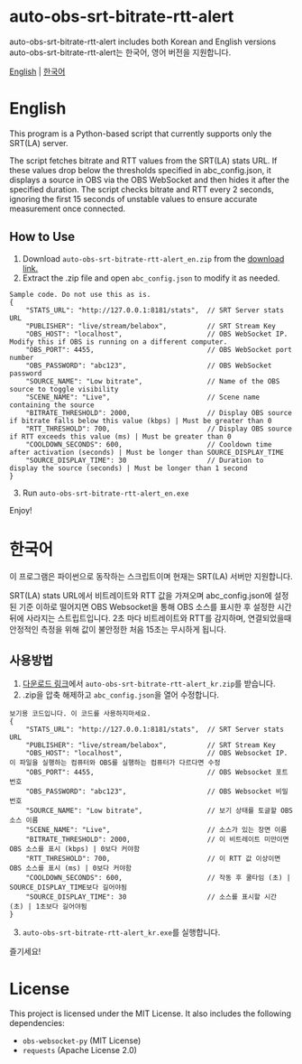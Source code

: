 # auto-obs-srt-bitrate-rtt-alert
auto-obs-srt-bitrate-rtt-alert includes both Korean and English versions  
auto-obs-srt-bitrate-rtt-alert는 한국어, 영어 버전을 지원합니다.

[English](https://github.com/winter1l/auto-obs-srt-bitrate-rtt-alert/main/README.md#%ED%95%9C%EA%B8%80) | [한국어](https://github.com/winter1l/auto-obs-srt-bitrate-rtt-alert/main/README.md#%ED%95%9C%EA%B8%80)

# English
This program is a Python-based script that currently supports only the SRT(LA) server.

The script fetches bitrate and RTT values from the SRT(LA) stats URL. If these values drop below the thresholds specified in abc_config.json, it displays a source in OBS via the OBS WebSocket and then hides it after the specified duration. The script checks bitrate and RTT every 2 seconds, ignoring the first 15 seconds of unstable values to ensure accurate measurement once connected.

## How to Use
1. Download `auto-obs-srt-bitrate-rtt-alert_en.zip` from the [download link.](https://github.com/winter1l/auto-obs-srt-bitrate-rtt-alert/releases)
2. Extract the .zip file and open `abc_config.json` to modify it as needed.
```
Sample code. Do not use this as is.
{
    "STATS_URL": "http://127.0.0.1:8181/stats",  // SRT Server stats URL
    "PUBLISHER": "live/stream/belabox",          // SRT Stream Key
    "OBS_HOST": "localhost",                     // OBS WebSocket IP. Modify this if OBS is running on a different computer.
    "OBS_PORT": 4455,                            // OBS WebSocket port number
    "OBS_PASSWORD": "abc123",                    // OBS WebSocket password
    "SOURCE_NAME": "Low bitrate",                // Name of the OBS source to toggle visibility
    "SCENE_NAME": "Live",                        // Scene name containing the source
    "BITRATE_THRESHOLD": 2000,                   // Display OBS source if bitrate falls below this value (kbps) | Must be greater than 0
    "RTT_THRESHOLD": 700,                        // Display OBS source if RTT exceeds this value (ms) | Must be greater than 0
    "COOLDOWN_SECONDS": 600,                     // Cooldown time after activation (seconds) | Must be longer than SOURCE_DISPLAY_TIME
    "SOURCE_DISPLAY_TIME": 30                    // Duration to display the source (seconds) | Must be longer than 1 second
}
```
3. Run `auto-obs-srt-bitrate-rtt-alert_en.exe`

Enjoy!


# 한국어
이 프로그램은 파이썬으로 동작하는 스크립트이며 현재는 SRT(LA) 서버만 지원합니다.

SRT(LA) stats URL에서 비트레이트와 RTT 값을 가져오며 abc_config.json에 설정된 기준 이하로 떨어지면 OBS Websocket을 통해 OBS 소스를 표시한 후 설정한 시간 뒤에 사라지는 스트립트입니다.
2초 마다 비트레이트와 RTT를 감지하며, 연결되었을때 안정적인 측정을 위해 값이 불안정한 처음 15초는 무시하게 됩니다.

## 사용방법
1. [다운로드 링크](https://github.com/winter1l/auto-obs-srt-bitrate-rtt-alert/releases)에서 `auto-obs-srt-bitrate-rtt-alert_kr.zip`를 받습니다.
2. .zip을 압축 해제하고 `abc_config.json`을 열어 수정합니다.
```
보기용 코드입니다. 이 코드를 사용하지마세요.
{
    "STATS_URL": "http://127.0.0.1:8181/stats",  // SRT Server stats URL
    "PUBLISHER": "live/stream/belabox",          // SRT Stream Key
    "OBS_HOST": "localhost",                     // OBS Websocket IP. 이 파일을 실행하는 컴퓨터와 OBS를 실행하는 컴퓨터가 다르다면 수정
    "OBS_PORT": 4455,                            // OBS Websocket 포트 번호
    "OBS_PASSWORD": "abc123",                    // OBS Websocket 비밀번호
    "SOURCE_NAME": "Low bitrate",                // 보기 상태를 토글할 OBS 소스 이름
    "SCENE_NAME": "Live",                        // 소스가 있는 장면 이름
    "BITRATE_THRESHOLD": 2000,                   // 이 비트레이트 미만이면 OBS 소스를 표시 (kbps) | 0보다 커야함
    "RTT_THRESHOLD": 700,                        // 이 RTT 값 이상이면 OBS 소스를 표시 (ms) | 0보다 커야함
    "COOLDOWN_SECONDS": 600,                     // 작동 후 쿨타임 (초) | SOURCE_DISPLAY_TIME보다 길어야됨
    "SOURCE_DISPLAY_TIME": 30                    // 소스를 표시할 시간 (초) | 1초보다 길어야됨
}
```
3. `auto-obs-srt-bitrate-rtt-alert_kr.exe`를 실행합니다.

즐기세요!

# License
This project is licensed under the MIT License. It also includes the following dependencies:
- `obs-websocket-py` (MIT License)
- `requests` (Apache License 2.0)

